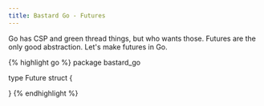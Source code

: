 ```yaml
---
title: Bastard Go - Futures
---
```


Go has CSP and green thread things, but who wants those. Futures are the only good abstraction.
Let's make futures in Go.

{% highlight go %}
package bastard_go

type Future struct {

}
{% endhighlight %}



<!-- NOTES:

  So I found this thing called runtime.LockOSThread and runtime.UnlockOSThread which pins a goroutine to a thread and doesn't
  allow other goroutines to run on that thread. It might be fun to start the post using this mechanism and then ditch it for
  CGo and pThreads (because the whole post is ironic).

-->
